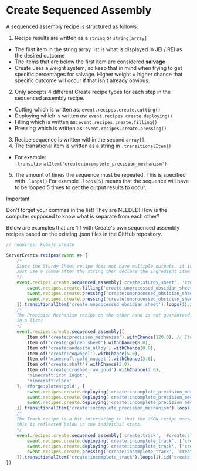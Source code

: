 # Create Sequenced Assembly

A sequenced assembly recipe is structured as follows:

1. Recipe results are written as a `string` or `string[array]`
  - The first item in the string array list is what is displayed in JEI / REI as the desired outcome
  - The items that are below the first item are considered **salvage**
  - Create uses a weight system, so keep that in mind when trying to get specific percentages for salvage. Higher weight = higher chance that specific outcome will occur if that isn't already obvious.
2. Only accepts 4 different Create recipe types for each step in the sequenced assembly recipe.
  - Cutting which is written as: `event.recipes.create.cutting()`
  - Deploying which is written as: `event.recipes.create.deploying()`
  - Filling which is written as: `event.recipes.create.filling()`
  - Pressing which is written as: `event.recipes.create.pressing()`
3. Recipe sequence is written within the second `array[]`.
4. The transitional item is written as a string in `.transitionalItem()`
  - For example: `.transitionalItem('create:incomplete_precision_mechanism')`
5. The amount of times the sequence must be repeated. This is specified with `.loops()` For example `.loops(5)` means that the sequence will have to be looped 5 times to get the output results to occur.

> [!IMPORTANT]
> Don't forget your commas in the list! They are NEEDED! How is the computer supposed to know what is separate from each other?

Below are examples that are 1:1 with Create's own sequenced assembly recipes based on the existing .json files in the GitHub repository.

```js
// requires: kubejs_create

ServerEvents.recipes(event => {
    /*
    Since the Sturdy Sheet recipe does not have multiple outputs, it is not necessary to make an array.
    Just use a comma after the string then declare the ingredient item as a string.
    */
    event.recipes.create.sequenced_assembly('create:sturdy_sheet', 'create:powdered_obsidian', [
        event.recipes.create.filling('create:unprocessed_obsidian_sheet', ['create:unprocessed_obsidian_sheet', Fluid.of('minecraft:lava', 500)]),
        event.recipes.create.pressing('create:unprocessed_obsidian_sheet', 'create:unprocessed_obsidian_sheet'),
        event.recipes.create.pressing('create:unprocessed_obsidian_sheet', 'create:unprocessed_obsidian_sheet')
    ]).transitionalItem('create:unprocessed_obsidian_sheet').loops(1).id('create:sequenced_assembly/sturdy_sheet')
    /*
    The Precision Mechanism recipe on the other hand is not guaranteed. Notice how all of the results are
    in a list?
    */
    event.recipes.create.sequenced_assembly([
        Item.of('create:precision_mechanism').withChance(120.0), // Item.of().withChance() is required for chanced outputs
        Item.of('create:golden_sheet').withChance(8.0),
        Item.of('create:andesite_alloy').withChance(8.0),
        Item.of('create:cogwheel').withChance(5.0),
        Item.of('minecraft:gold_nugget').withChance(3.0),
        Item.of('create:shaft').withChance(2.0),
        Item.of('create:crushed_raw_gold').withChance(2.0),
        'minecraft:iron_ingot',
        'minecraft:clock'
    ], '#forge:plates/gold', [
        event.recipes.create.deploying('create:incomplete_precision_mechanism', ['create:incomplete_precision_mechanism', 'create:cogwheel']),
        event.recipes.create.deploying('create:incomplete_precision_mechanism', ['create:incomplete_precision_mechanism', 'create:large_cogwheel']),
        event.recipes.create.deploying('create:incomplete_precision_mechanism', ['create:incomplete_precision_mechanism', '#forge:nuggets/iron'])
    ]).transitionalItem('create:incomplete_precision_mechanism').loops(5).id('create:sequenced_assembly/precision_mechanism')
    /*
    The Track recipe is a bit interesting in that the JSON recipe uses two tags for ingredients inside a json array... soooo
    this is reflected below in the individual steps.
    */
    event.recipes.create.sequenced_assembly('create:track', '#create:sleepers', [
        event.recipes.create.deploying('create:incomplete_track', ['create:incomplete_track', ['#forge:nuggets/iron', '#forge:nuggets/zinc']]),
        event.recipes.create.deploying('create:incomplete_track', ['create:incomplete_track', ['#forge:nuggets/iron', '#forge:nuggets/zinc']]),
        event.recipes.create.pressing('create:incomplete_track', 'create:incomplete_track')
    ]).transitionalItem('create:incomplete_track').loops(1).id('create:sequenced_assembly/track')
})
```
